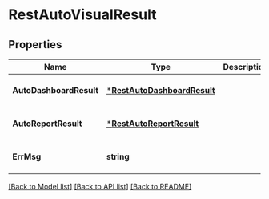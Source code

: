 # RestAutoVisualResult

## Properties
Name | Type | Description | Notes
------------ | ------------- | ------------- | -------------
**AutoDashboardResult** | [***RestAutoDashboardResult**](RestAutoDashboardResult.md) |  | [optional] [default to null]
**AutoReportResult** | [***RestAutoReportResult**](RestAutoReportResult.md) |  | [optional] [default to null]
**ErrMsg** | **string** |  | [optional] [default to null]

[[Back to Model list]](../README.md#documentation-for-models) [[Back to API list]](../README.md#documentation-for-api-endpoints) [[Back to README]](../README.md)


